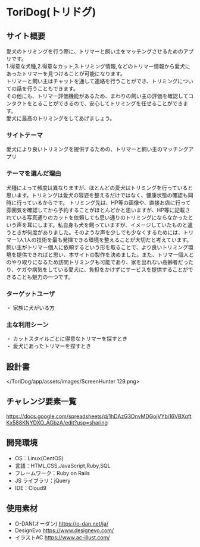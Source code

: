 # ToriDog(トリドグ)

## サイト概要

愛犬のトリミングを行う際に、トリマーと飼い主をマッチングさせるためのアプリです。<br>
1.得意な犬種,2.得意なカット,3.トリミング情報,などのトリマー情報から愛犬にあったトリマーを見つけることが可能になります。<br>
トリマーと飼い主はチャットを通して連絡を行うことができ、トリミングについての話を行うこともできます。<br>
その他にも、トリマー評価機能があるため、まわりの飼い主の評価を確認してコンタクトをとることができるので、安心してトリミングを任せることができます。<br>
愛犬に最高のトリミングをしてあげましょう。


### サイトテーマ

愛犬により良いトリミングを提供するための、トリマーと飼い主のマッチングアプリ

### テーマを選んだ理由

犬種によって頻度は異なりますが、ほとんどの愛犬はトリミングを行っていると思います。トリミングは愛犬の容姿を整えるだけではなく、健康状態の確認も同時に行っているからです。
トリミング先は、HP等の画像や、直接お店に行って雰囲気を確認してから予約することがほとんどかと思いますが、HP等に記載されている写真通りのカットを依頼しても思い通りのトリミングにならなかったという声を耳にします。私自身も犬を飼っていますが、イメージしていたものと違うときが何度がありました。そのような声を少しでも少なくするためには、トリマー1人1人の技術を最も発揮できる環境を整えることが大切だと考えています。飼い主がトリマー個人に依頼するという形を取ることで、より良いトリミング環境を提供できればと思い、本サイトの製作を決めました。また、トリマー個人とのやり取りになるため訪問トリミングも可能であり、家を出れない高齢者だったり、ケガや病気をしている愛犬に、負担をかけずにサービスを提供することができることも魅力の一つです。


### ターゲットユーザ

・ 家族に犬がいる方

### 主な利用シーン
・ カットスタイルごとに得意なトリマーを探すとき<br>
・ 愛犬にあったトリマーを探すとき

## 設計書

</ToriDog/app/assets/images/ScreenHunter 129.png>

## チャレンジ要素一覧

<https://docs.google.com/spreadsheets/d/1hDAzG3DnvMDGojVYbi16VBXqftKx588KNYDXO_AGbzA/edit?usp=sharing>

## 開発環境

- OS：Linux(CentOS)
- 言語：HTML,CSS,JavaScript,Ruby,SQL
- フレームワーク：Ruby on Rails
- JS ライブラリ：jQuery
- IDE：Cloud9

## 使用素材

- O-DAN(オーダン) <https://o-dan.net/ja/>
- DesignEvo <https://www.designevo.com/>
- イラストAC <https://www.ac-illust.com/>
